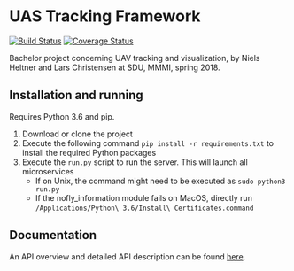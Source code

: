 # UAS Tracking Framework
[![Build Status](https://travis-ci.org/UAS-Bachelor/uas-tracking.svg?branch=master)](https://travis-ci.org/UAS-Bachelor/uas-tracking)
[![Coverage Status](https://coveralls.io/repos/github/UAS-Bachelor/uas-tracking/badge.svg?branch=master)](https://coveralls.io/github/UAS-Bachelor/uas-tracking?branch=master)

Bachelor project concerning UAV tracking and visualization,  by Niels Heltner and Lars Christensen at SDU, MMMI, spring 2018.


## Installation and running
Requires Python 3.6 and pip.
1. Download or clone the project
2. Execute the following command `pip install -r requirements.txt` to install the required Python packages
3. Execute the `run.py` script to run the server. This will launch all microservices
   * If on Unix, the command might need to be executed as `sudo python3 run.py`
   * If the nofly_information module fails on MacOS, directly run `/Applications/Python\ 3.6/Install\ Certificates.command`


## Documentation
An API overview and detailed API description can be found [here](https://docs.google.com/document/d/1sgmST3H5-IDegrrKFVCr_vQVqwL7w1Tg-pdPdTY59es/edit?usp=sharing).
